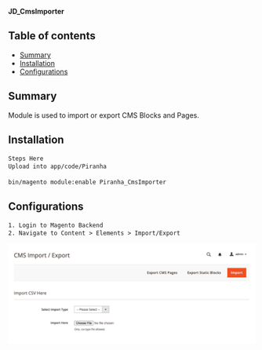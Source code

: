 <strong>JD_CmsImporter</strong> 

## Table of contents

- [Summary](#summary)
- [Installation](#installation)
- [Configurations](#configurations)

## Summary

Module is used to import or export CMS Blocks and Pages.

## Installation

```
Steps Here
Upload into app/code/Piranha

bin/magento module:enable Piranha_CmsImporter
```

## Configurations

```
1. Login to Magento Backend
2. Navigate to Content > Elements > Import/Export
```

![Module Configuration Screen](slide-1.png)
